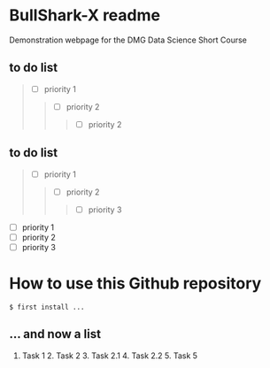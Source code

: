 # **BullShark-X readme**
Demonstration webpage for the DMG Data Science Short Course

## to do list
> - [ ] priority 1
>> - [ ] priority 2
>>> - [ ] priority 2


## to do list
> - [ ] priority 1
>> - [ ] priority 2
>>> - [ ] priority 3


- [ ] priority 1
- [ ] priority 2
- [ ] priority 3

# How to use this Github repository
````
$ first install ...
````


## ... and now a list
1. Task 1
   2. Task 2
   3. Task 2.1
      4. Task 2.2
      5. Task 5

